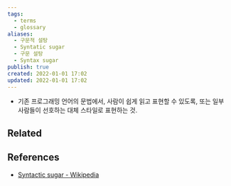 ```yaml
---
tags:
  - terms
  - glossary
aliases:
  - 구문적 설탕
  - Syntatic sugar
  - 구문 설탕
  - Syntax sugar
publish: true
created: 2022-01-01 17:02
updated: 2022-01-01 17:02
---
```


- 기존 프로그래밍 언어의 문법에서, 사람이 쉽게 읽고 표현할 수 있도록, 또는 일부 사람들이 선호하는 대체 스타일로 표현하는 것.

## Related

## References

- [Syntactic sugar - Wikipedia](https://en.wikipedia.org/wiki/Syntactic_sugar)